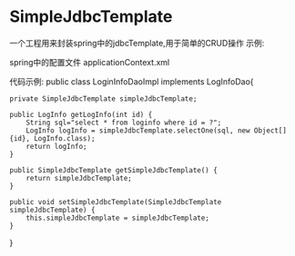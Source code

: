 # SimpleJdbcTemplate
一个工程用来封装spring中的jdbcTemplate,用于简单的CRUD操作
示例:


spring中的配置文件
applicationContext.xml
  	<!--自己定义的simpleJdbcTemplate -->
	<bean id="simpleJdbcTemplate" class="com.zero.simpleJdbc.SimpleJdbcTemplate">
		<property name="jdbcTemplate">
			<ref bean="jdbcTemplate" />
		</property>
	</bean>
	<!-- 注入 simpleJdbcTemplate-->
	<bean id="logInfoDao" class="com.simpleJdbc.test.LoginInfoDaoImpl">
		<property name="simpleJdbcTemplate">
			<ref bean="simpleJdbcTemplate" />
		</property>
	</bean>
	
	
	
代码示例:
public class LoginInfoDaoImpl implements LogInfoDao{

	private SimpleJdbcTemplate simpleJdbcTemplate;
	
	public LogInfo getLogInfo(int id) {
		String sql="select * from loginfo where id = ?";
		LogInfo logInfo = simpleJdbcTemplate.selectOne(sql, new Object[]{id}, LogInfo.class);
		return logInfo;
	}

	public SimpleJdbcTemplate getSimpleJdbcTemplate() {
		return simpleJdbcTemplate;
	}

	public void setSimpleJdbcTemplate(SimpleJdbcTemplate simpleJdbcTemplate) {
		this.simpleJdbcTemplate = simpleJdbcTemplate;
	}
}
